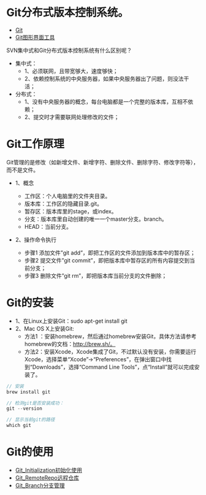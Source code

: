 # Git分布式版本控制系统。

* [Git](http://git-scm.com)
* [Git图形界面工具](https://mac.github.com/index.html)

SVN集中式和Git分布式版本控制系统有什么区别呢？
* 集中式：
  * 1、必须联网，且带宽够大，速度够快；
  * 2、依赖控制系统的中央服务器，如果中央服务器出了问题，则没法干活；
* 分布式：
  * 1、没有中央服务器的概念，每台电脑都是一个完整的版本库，互相不依赖；
  * 2、提交时才需要联网处理修改的文件；

# Git工作原理
Git管理的是修改（如新增文件、新增字符、删除文件、删除字符、修改字符等），而不是文件。
* 1、概念
  * 工作区：个人电脑里的文件夹目录。
  * 版本库：工作区的隐藏目录.git。
  * 暂存区：版本库里的stage，或index。
  * 分支：版本库里自动创建的唯一一个master分支。branch。
  * HEAD：当前分支。

* 2、操作命令执行
  * 步骤1 添加文件”git add”，即把工作区的文件添加到版本库中的暂存区；
  * 步骤2 提交文件”git commit”，即把版本库中暂存区的所有内容提交到当前分支；
  * 步骤3 删除文件”git rm”，即把版本库当前分支的文件删除；


# Git的安装
* 1、在Linux上安装Git：sudo apt-get install git
* 2、Mac OS X上安装Git:
   * 方法1 ：安装homebrew，然后通过homebrew安装Git，具体方法请参考homebrew的文档：http://brew.sh/。
   * 方法2：安装Xcode，Xcode集成了Git，不过默认没有安装，你需要运行Xcode，选择菜单“Xcode”->“Preferences”，在弹出窗口中找到“Downloads”，选择“Command Line Tools”，点“Install”就可以完成安装了。
~~~ javascript
// 安装  
brew install git  

// 检测git是否安装成功：  
git --version  

// 显示当前git的路径  
which git  
~~~


# Git的使用
* [Git_Initialization初始化使用](https://github.com/potato512/learngit/tree/master/GitUsing/Git_Initialization)
* [Git_RemoteRepo远程仓库](https://github.com/potato512/learngit/tree/master/GitUsing/Git_RemoteRepo)
* [Git_Branch分支管理](https://github.com/potato512/learngit/tree/master/GitUsing/Git_Branch)








